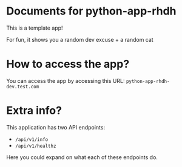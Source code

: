 # Documents for python-app-rhdh

This is a template app!

For fun, it shows you a random dev excuse + a random cat

# How to access the app?

You can access the app by accessing this URL: `python-app-rhdh-dev.test.com` 

# Extra info?

This application has two API endpoints:

- `/api/v1/info`
- `/api/v1/healthz`

Here you could expand on what each of these endpoints do.


